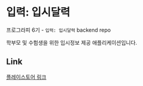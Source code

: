 # 입력: 입시달력
프로그라피 6기 - `입력: 입시달력` backend repo

학부모 및 수험생을 위한 입시정보 제공 애플리케이션입니다. 

## Link
[플레이스토어 링크](https://play.google.com/store/apps/details?id=com.output.ipsi)

